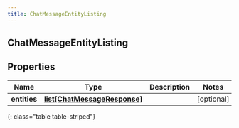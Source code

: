 ```yaml
---
title: ChatMessageEntityListing
---
```

## ChatMessageEntityListing

## Properties

|Name | Type | Description | Notes|
|------------ | ------------- | ------------- | -------------|
| **entities** | [**list[ChatMessageResponse]**](ChatMessageResponse.html) |  | [optional] |
{: class="table table-striped"}


